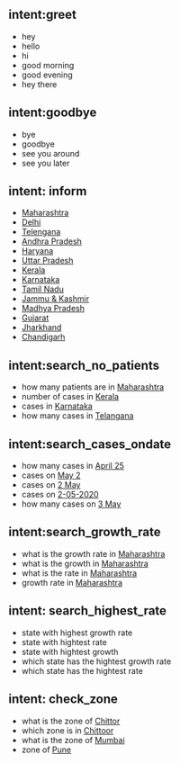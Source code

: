 ## intent:greet
- hey
- hello
- hi
- good morning
- good evening
- hey there

## intent:goodbye
- bye
- goodbye
- see you around
- see you later

## intent: inform
- [Maharashtra](location)
- [Delhi](location)
- [Telengana](location)
- [Andhra Pradesh](location)
- [Haryana](location)
- [Uttar Pradesh](location)
- [Kerala](location)
- [Karnataka](location)
- [Tamil Nadu](location)
- [Jammu & Kashmir](location)
- [Madhya Pradesh](location)
- [Gujarat](location)
- [Jharkhand](location)
- [Chandigarh](location)


## intent:search_no_patients
- how many patients are in [Maharashtra](location)
- number of cases in [Kerala](location)
- cases in [Karnataka](location)
- how many cases in [Telangana](location)


## intent:search_cases_ondate
- how many cases in [April 25](date)
- cases on [May 2](date)
- cases on [2 May](date)
- cases on [2-05-2020](date)
- how many cases on [3 May](date)

## intent:search_growth_rate
- what is the growth rate in [Maharashtra](location)
- what is the growth in [Maharashtra](location)
- what is the rate in [Maharashtra](location)
- growth rate in [Maharashtra](location)
 
## intent: search_highest_rate
- state with highest growth rate
- state with hightest rate
- state with hightest growth
- which state has the hightest growth rate
- which state has the hightest rate

## intent: check_zone
- what is the zone of [Chittor](location)
- which zone is in [Chittoor](location)
- what is the zone of [Mumbai](location)
- zone of [Pune](location)